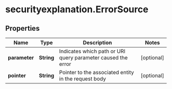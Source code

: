 # securityexplanation.ErrorSource

## Properties

Name | Type | Description | Notes
------------ | ------------- | ------------- | -------------
**parameter** | **String** | Indicates which path or URI query parameter caused the error | [optional] 
**pointer** | **String** | Pointer to the associated entity in the request body | [optional] 


